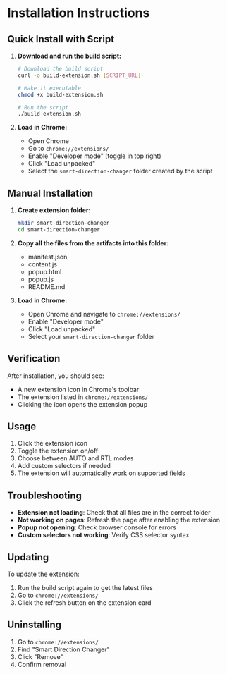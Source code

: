 # Installation Instructions

## Quick Install with Script

1. **Download and run the build script:**
   ```bash
   # Download the build script
   curl -o build-extension.sh [SCRIPT_URL]
   
   # Make it executable
   chmod +x build-extension.sh
   
   # Run the script
   ./build-extension.sh
   ```

2. **Load in Chrome:**
   - Open Chrome
   - Go to `chrome://extensions/`
   - Enable "Developer mode" (toggle in top right)
   - Click "Load unpacked"
   - Select the `smart-direction-changer` folder created by the script

## Manual Installation

1. **Create extension folder:**
   ```bash
   mkdir smart-direction-changer
   cd smart-direction-changer
   ```

2. **Copy all the files from the artifacts into this folder:**
   - manifest.json
   - content.js
   - popup.html
   - popup.js
   - README.md

3. **Load in Chrome:**
   - Open Chrome and navigate to `chrome://extensions/`
   - Enable "Developer mode"
   - Click "Load unpacked"
   - Select your `smart-direction-changer` folder

## Verification

After installation, you should see:
- A new extension icon in Chrome's toolbar
- The extension listed in `chrome://extensions/`
- Clicking the icon opens the extension popup

## Usage

1. Click the extension icon
2. Toggle the extension on/off
3. Choose between AUTO and RTL modes
4. Add custom selectors if needed
5. The extension will automatically work on supported fields

## Troubleshooting

- **Extension not loading**: Check that all files are in the correct folder
- **Not working on pages**: Refresh the page after enabling the extension
- **Popup not opening**: Check browser console for errors
- **Custom selectors not working**: Verify CSS selector syntax

## Updating

To update the extension:
1. Run the build script again to get the latest files
2. Go to `chrome://extensions/`
3. Click the refresh button on the extension card

## Uninstalling

1. Go to `chrome://extensions/`
2. Find "Smart Direction Changer"
3. Click "Remove"
4. Confirm removal
